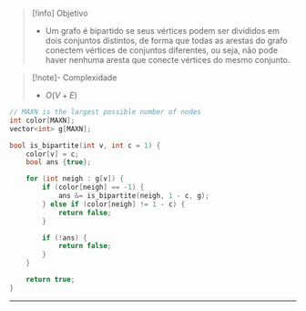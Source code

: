 > [!info] Objetivo
> - Um grafo é bipartido se seus vértices podem ser divididos em dois conjuntos distintos, de forma que todas as arestas do grafo conectem vértices de conjuntos diferentes, ou seja, não pode haver nenhuma aresta que conecte vértices do mesmo conjunto.

> [!note]- Complexidade
> - $O(V + E)$

```cpp
// MAXN is the largest possible number of nodes
int color[MAXN];
vector<int> g[MAXN];

bool is_bipartite(int v, int c = 1) {
	color[v] = c;
	bool ans {true};

	for (int neigh : g[v]) {
		if (color[neigh] == -1) {
			ans &= is_bipartite(neigh, 1 - c, g);
		} else if (color[neigh] != 1 - c) {
			return false;
		}

		if (!ans) {
			return false;
		}
	}

	return true;
}
```

---